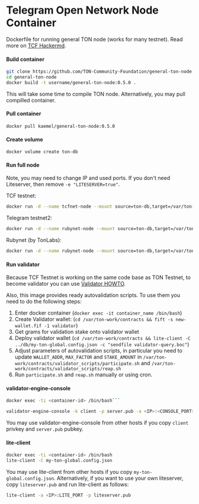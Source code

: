 # Telegram Open Network Node Container
Dockerfile for running general TON node (works for many testnet). Read more on [TCF Hackermd](https://hackmd.io/@tcf/ByJ0O7CDL).

#### Build container
```bash
git clone https://github.com/TON-Community-Foundation/general-ton-node
cd general-ton-node
docker build -t username/general-ton-node:0.5.0 .
```

This will take some time to compile TON node. Alternatively, you may pull compilled container.
#### Pull container
```docker pull kaemel/general-ton-node:0.5.0```
#### Create volume
```docker volume create ton-db```
#### Run full node
Note, you may need to change IP and used ports. If you don't need Liteserver, then remove `-e "LITESERVER=true"`.

TCF testnet:
```bash
docker run -d --name tcfnet-node --mount source=ton-db,target=/var/ton-work/db --network host -e "PUBLIC_IP=0.0.0.0" -e "CONFIG=https://raw.githubusercontent.com/TON-Community-Foundation/general-ton-node/master/tcf-testnet.config.json"" -e "CONSOLE_PORT=46731" -e "LITESERVER=true" -e "LITE_PORT=46732" -it kaemel/general-ton-node:0.5.0
```

Telegram testnet2:
```bash
docker run -d --name rubynet-node --mount source=ton-db,target=/var/ton-work/db --network host -e "PUBLIC_IP=0.0.0.0" -e "CONFIG=https://test.ton.org/ton-global.config.json" -e "CONSOLE_PORT=46731" -e "LITESERVER=true" -e "LITE_PORT=46732" -it kaemel/general-ton-node:0.5.0
```

Rubynet (by TonLabs):
```bash
docker run -d --name rubynet-node --mount source=ton-db,target=/var/ton-work/db --network host -e "PUBLIC_IP=0.0.0.0" -e "CONFIG=https://raw.githubusercontent.com/tonlabs/net.ton.dev/master/configs/ton-global.config.json" -e "CONSOLE_PORT=46731" -e "LITESERVER=true" -e "LITE_PORT=46732" -it kaemel/general-ton-node:0.5.0
```
#### Run validator
Because TCF Testnet is working on the same code base as TON Testnet, to become validator you can use [Validator HOWTO](https://test.ton.org/Validator-HOWTO.txt).

Also, this image provides ready autovalidation scripts. To use them you need to do the following steps:
1. Enter docker container (`docker exec -it container_name /bin/bash`)
2. Create Validator wallet: (`cd /var/ton-work/contracts && fift -s new-wallet.fif -1 validator`)
3. Get grams for validation stake onto validator wallet
4. Deploy validator wallet (`cd /var/ton-work/contracts && lite-client -C ../db/my-ton-global.config.json -c "sendfile validator-query.boc"`)
5. Adjust parameters of autovalidation scripts, in particular you need to update `WALLET_ADDR`, `MAX_FACTOR` and `STAKE_AMOUNT` in `/var/ton-work/contracts/validator_scripts/participate.sh` and `/var/ton-work/contracts/validator_scripts/reap.sh`
6. Run `participate.sh` and `reap.sh` manually or using cron.

#### validator-engine-console
```bash
docker exec -ti <container-id> /bin/bash```

validator-engine-console -k client -p server.pub -a <IP>:<CONSOLE_PORT>
```
You may use validator-engine-console from other hosts if you copy `client` privkey and `server.pub` pubkey.
#### lite-client
```bash
docker exec -ti <container-id> /bin/bash
lite-client -C my-ton-global.config.json
```

You may use lite-client from other hosts if you copy `my-ton-global.config.json`. Alternatively, if you want to use your own liteserver, copy `liteserver.pub` and run lite-client as follows:

```bash
lite-client -a <IP>:LITE_PORT -p liteserver.pub
```
